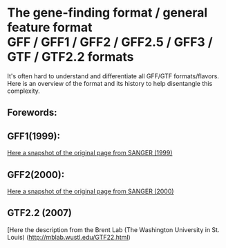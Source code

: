 The gene-finding format / general feature format  
GFF / GFF1 / GFF2 / GFF2.5 / GFF3 / GTF / GTF2.2 formats
===========================

It's often hard to understand and differentiate all GFF/GTF formats/flavors. Here is an overview of the format and its history to help disentangle this complexity.


## Forewords:


## GFF1(1999):
[Here a snapshot of the original page from SANGER (1999)](snapshots/sanger_original_gff.md)

## GFF2(2000):
[Here a snapshot of the original page from SANGER (2000)](snapshots/sanger_gff2.md)

## GTF2.2 (2007)
[Here the description from the Brent Lab (The Washington University in St. Louis) (http://mblab.wustl.edu/GTF22.html)
